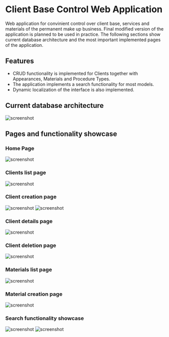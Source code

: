# Client Base Control Web Application

Web application for convinient control over client base, services and materials of the permanent make up business. Final modified version of the application is planned to be used in practice.
The following sections show current database architecture and the most important implemented pages of the application. 

## Features
- CRUD functionality is implemented for Clients together with Appearances, Materials and Procedure Types.
- The application implements a search functionality for most models.
- Dynamic localization of the interface is also implemented.


## Current database architecture
![screenshot](Screenshots/db_architecture.jpg)

## Pages and functionality showcase
### Home Page

![screenshot](Screenshots/homepage.jpg)

### Clients list page

![screenshot](Screenshots/clients_view.jpg)

### Client creation page

![screenshot](Screenshots/client_create_view1.jpg)
![screenshot](Screenshots/client_create_view2.jpg)

### Client details page
![screenshot](Screenshots/client_details_view.jpg)

### Client deletion page
![screenshot](Screenshots/client_delete_view.jpg)

###  Materials list page
![screenshot](Screenshots/materials_view.jpg)

###  Material creation page
![screenshot](Screenshots/materials_create_view.jpg)

###  Search functionality showcase
![screenshot](Screenshots/search_showcase_1.jpg)
![screenshot](Screenshots/search_showcase_2.jpg)



